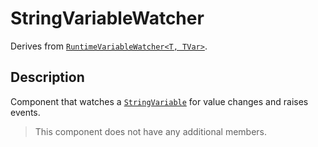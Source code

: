 # StringVariableWatcher

Derives from [`RuntimeVariableWatcher<T, TVar>`](runtime-variable-watcher.md).

## Description

Component that watches a [`StringVariable`](../variables/string-variable.md) for value changes and raises events.

> This component does not have any additional members.
